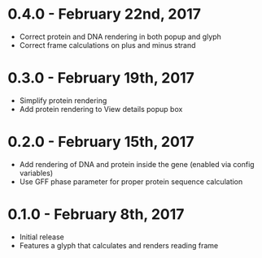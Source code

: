 # 0.4.0 - February 22nd, 2017

- Correct protein and DNA rendering in both popup and glyph
- Correct frame calculations on plus and minus strand

# 0.3.0 - February 19th, 2017

- Simplify protein rendering
- Add protein rendering to View details popup box

# 0.2.0 - February 15th, 2017

- Add rendering of DNA and protein inside the gene (enabled via config variables)
- Use GFF phase parameter for proper protein sequence calculation

# 0.1.0 - February 8th, 2017

- Initial release
- Features a glyph that calculates and renders reading frame
